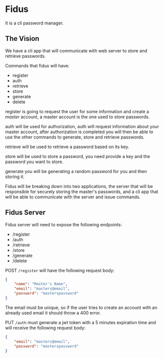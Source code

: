 # Fidus

It is a cli password manager.

## The Vision

We have a cli app that will communicate with web server to store and retrieve
passwords.

Commands that fidus will have:

- register
- auth
- retrieve
- store
- generate
- delete

register is going to request the user for some information and create a *master*
account, a master account is the one used to store passwords.

auth will be used for authorization, auth will request information about your
master account, after authorization is completed you will then be able to use
the other commands to generate, store and retrieve passwords.

retrieve will be used to retrieve a password based on its key. 

store will be used to store a password, you need provide a key and the password
you want to store.

generate you will be generating a random password for you and then storing it.

Fidus will be breaking down into two applications, the server that will be
responsible for securely storing the master's passwords, and a cli app that
will be able to communicate with the server and issue commands.

## Fidus Server

Fidus server will need to expose the following endpoints:

- /register
- /auth
- /retrieve
- /store
- /generate
- /delete

POST `/register` will have the following request body:

```json
{
    "name": "Master's Name",
    "email": "masters@email",
    "password": "masterspassword"
}
```

The email must be unique, so if the user tries to create an account with an
already used email it should throw a 400 error.

PUT `/auth` must generate a jwt token with a 5 minutes expiration time and will
receive the following request body:

```json
{
    "email": "masters@email",
    "password": "masterspassword"
}
```
